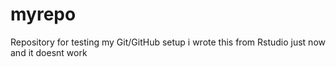 # myrepo
Repository for testing my Git/GitHub setup
i wrote this from Rstudio just now
and it doesnt work

